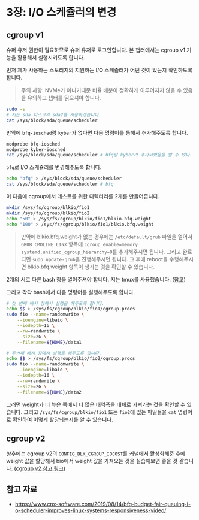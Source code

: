 # 3장: I/O 스케쥴러의 변경

## cgroup v1

슈퍼 유저 권한이 필요하므로 슈퍼 유저로 로그인합니다.
본 챕터에서는 cgroup v1 기능을 활용해서 실행시키도록 합니다.

먼저 제가 사용하는 스토리지의 지원하는 I/O 스케쥴러가 어떤 것이 있는지 확인하도록 합니다.

> 주의 사항: NVMe가 아니기때문 비율 배분이 정확하게 이루어지지 않을 수 있음을 유의하고 챕터를 읽으셔야 합니다.

```bash
sudo -s
# 저는 sda 디스크의 sda2를 사용하겠습니다.
cat /sys/block/sda/queue/scheduler
```

만약에 `bfq-iosched`랑 `kyber`가 없다면 다음 명령어를 통해서 추가해주도록 합니다.

```bash
modprobe bfq-iosched
modprobe kyber-iosched
cat /sys/block/sda/queue/scheduler # bfq랑 kyber가 추가되었음을 알 수 있다.
```

`bfq`로 I/O 스케쥴러를 변경해주도록 합니다.

```bash
echo "bfq" > /sys/block/sda/queue/scheduler
cat /sys/block/sda/queue/scheduler # bfq
```

이 다음에 cgroup에서 테스트를 위한 디렉터리를 2개를 만들어줍니다.

```bash
mkdir /sys/fs/cgroup/blkio/fio1
mkdir /sys/fs/cgroup/blkio/fio2
echo "50" > /sys/fs/cgroup/blkio/fio1/blkio.bfq.weight
echo "100" > /sys/fs/cgroup/blkio/fio1/blkio.bfq.weight
```

> 만약에 blkio.bfq.weight가 없는 경우에는 `/etc/default/grub` 파일을 열어서
> `GRUB_CMDLINE_LINX` 항목에 `cgroup_enable=memory systemd.unified_cgroup_hierarchy=0`를 추가해주시면 됩니다.
> 그리고 완료되면 `sudo update-grub`을 진행해주시면 됩니다. 그 후에 reboot을 수행해주시면 blkio.bfq.weight 항목이 생기는 것을 확인할 수 있습니다.

2개의 서로 다른 bash 창을 열어주셔야 합니다. 저는 tmux를 사용했습니다. ([참고](https://hamvocke.com/blog/a-quick-and-easy-guide-to-tmux/))

그리고 각각 bash에서 다음 명령어를 실행해주도록 합니다.

```bash
# 첫 번째 배시 창에서 실행을 해주도록 합니다.
echo $$ > /sys/fs/cgroup/blkio/fio1/cgroup.procs
sudo fio --name=randomwrite \
    --ioengine=libaio \
    --iodepth=16 \
    --rw=randwrite \
    --size=2G \
    --filename=${HOME}/data1

# 두번째 배시 창에서 실행을 해주도록 합니다.
echo $$ > /sys/fs/cgroup/blkio/fio2/cgroup.procs
sudo fio --name=randomwrite \
    --ioengine=libaio \
    --iodepth=16 \
    --rw=randwrite \
    --size=2G \
    --filename=${HOME}/data2
```

그러면 weight가 더 높은 쪽에서 더 많은 대역폭을 대체로 가져가는 것을 확인할 수 있습니다.
그리고 `/sys/fs/cgroup/blkio/fio1` 또는 `fio2`에 있는 파일들을 `cat` 명령어로 확인하여 어떻게 할당되는지를 알 수 있습니다.

## cgroup v2

향후에는 cgroup v2의 `CONFIG_BLK_CGROUP_IOCOST`를 커널에서 활성화해준 후에 weight 값을 할당해서 bio에서 weight 값을 가져오는 것을
실습해보면 좋을 것 같습니다. ([cgroup v2 참고 링크](https://docs.kernel.org/admin-guide/cgroup-v2.html))

## 참고 자료

- https://www.cnx-software.com/2019/08/14/bfq-budget-fair-queuing-i-o-scheduler-improves-linux-systems-responsiveness-video/
